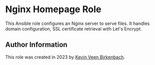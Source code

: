 # Nginx Homepage Role

This Ansible role configures an Nginx server to serve files. It handles domain configuration, SSL certificate retrieval with Let's Encrypt.

## Author Information
This role was created in 2023 by [Kevin Veen Birkenbach](https://www.veen.world/).